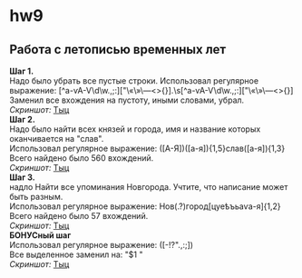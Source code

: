 # hw9
## Работа с летописью временных лет
**Шаг 1.**  
Надо было убрать все пустые строки.
Использовал регулярное выражение: \[^а-ѵА-Ѵ\d\w\.\,\;\:\]\[\"\«\»\—\<\>\{\}].\s\[^а-ѵА-Ѵ\d\w\.\,\;\:\]\[\"\«\»\—\<\>\{\}]  
Заменил все вхождения на пустоту, иными словами, убрал.  
*Скриншот:* [Тыц](https://github.com/Tuskwyn/hw9/blob/master/Шаг%201.jpg)  
**Шаг 2.**  
Надо было найти всех князей и города, имя и название которых оканчивается на "слав".  
Использовал регулярное выражение: (\[А-Я])(\[а-я]){1,5}слав(\[а-я]){1,3}  
Всего найдено было 560 вхождений.  
*Скриншот:* [Тыц](https://github.com/Tuskwyn/hw9/blob/master/Шаг%202.jpg)  
**Шаг 3.**  
надло Найти все упоминания Новгорода. Учтите, что написание может быть разным.  
Использовал регулярное выражение: Нов(.?)город\[цуеѣъьаѵа-я]{1,2}  
Всего найдено было 57 вхождений.  
*Скриншот:* [Тыц](https://github.com/Tuskwyn/hw9/blob/master/Шаг%203.jpg)    
**БОНУСный шаг**  
Использовал регулярное выражение: (\[-!?".,:;])  
Все выделенное заменил на: "$1 "  
*Скриншот:* [Тыц](https://github.com/Tuskwyn/hw9/blob/master/Бонус.jpg)  
